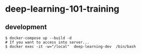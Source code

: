 # deep-learning-101-training
## development


```shell script
$ docker-compose up --build -d
# If you want to access into server...
$ docker exec -it -w="/local"  deep-learning-dev  /bin/bash
```
